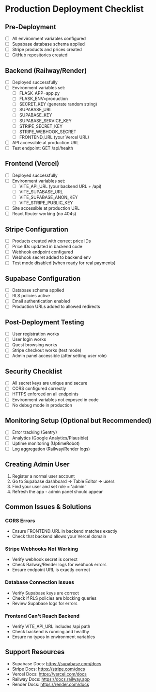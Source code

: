 # Production Deployment Checklist

## Pre-Deployment
- [ ] All environment variables configured
- [ ] Supabase database schema applied
- [ ] Stripe products and prices created
- [ ] GitHub repositories created

## Backend (Railway/Render)
- [ ] Deployed successfully
- [ ] Environment variables set:
  - [ ] FLASK_APP=app.py
  - [ ] FLASK_ENV=production
  - [ ] SECRET_KEY (generate random string)
  - [ ] SUPABASE_URL
  - [ ] SUPABASE_KEY
  - [ ] SUPABASE_SERVICE_KEY
  - [ ] STRIPE_SECRET_KEY
  - [ ] STRIPE_WEBHOOK_SECRET
  - [ ] FRONTEND_URL (your Vercel URL)
- [ ] API accessible at production URL
- [ ] Test endpoint: GET /api/health
 
## Frontend (Vercel)
- [ ] Deployed successfully
- [ ] Environment variables set:
  - [ ] VITE_API_URL (your backend URL + /api)
  - [ ] VITE_SUPABASE_URL
  - [ ] VITE_SUPABASE_ANON_KEY
  - [ ] VITE_STRIPE_PUBLIC_KEY
- [ ] Site accessible at production URL
- [ ] React Router working (no 404s)

## Stripe Configuration
- [ ] Products created with correct price IDs
- [ ] Price IDs updated in backend code
- [ ] Webhook endpoint configured
- [ ] Webhook secret added to backend env
- [ ] Test mode disabled (when ready for real payments)

## Supabase Configuration
- [ ] Database schema applied
- [ ] RLS policies active
- [ ] Email authentication enabled
- [ ] Production URLs added to allowed redirects

## Post-Deployment Testing
- [ ] User registration works
- [ ] User login works
- [ ] Quest browsing works
- [ ] Stripe checkout works (test mode)
- [ ] Admin panel accessible (after setting user role)

## Security Checklist
- [ ] All secret keys are unique and secure
- [ ] CORS configured correctly
- [ ] HTTPS enforced on all endpoints
- [ ] Environment variables not exposed in code
- [ ] No debug mode in production

## Monitoring Setup (Optional but Recommended)
- [ ] Error tracking (Sentry)
- [ ] Analytics (Google Analytics/Plausible)
- [ ] Uptime monitoring (UptimeRobot)
- [ ] Log aggregation (Railway/Render logs)

## Creating Admin User
1. Register a normal user account
2. Go to Supabase dashboard → Table Editor → users
3. Find your user and set role = 'admin'
4. Refresh the app - admin panel should appear

## Common Issues & Solutions

### CORS Errors
- Ensure FRONTEND_URL in backend matches exactly
- Check that backend allows your Vercel domain

### Stripe Webhooks Not Working
- Verify webhook secret is correct
- Check Railway/Render logs for webhook errors
- Ensure endpoint URL is exactly correct

### Database Connection Issues
- Verify Supabase keys are correct
- Check if RLS policies are blocking queries
- Review Supabase logs for errors

### Frontend Can't Reach Backend
- Verify VITE_API_URL includes /api path
- Check backend is running and healthy
- Ensure no typos in environment variables

## Support Resources
- Supabase Docs: https://supabase.com/docs
- Stripe Docs: https://stripe.com/docs
- Vercel Docs: https://vercel.com/docs
- Railway Docs: https://docs.railway.app
- Render Docs: https://render.com/docs